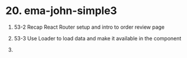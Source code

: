 # 20. ema-john-simple3

1. 53-2 Recap React Router setup and intro to order review page

2. 53-3 Use Loader to load data and make it available in the component

3.
